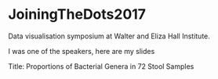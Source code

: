 # JoiningTheDots2017
Data visualisation symposium at Walter and Eliza Hall Institute.

I was one of the speakers, here are my slides 

Title:
Proportions of Bacterial Genera in 72 Stool Samples
